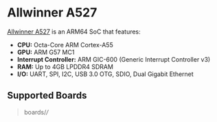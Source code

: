 Allwinner A527
==============

[Allwinner A527](https://linux-sunxi.org/A523) is an ARM64 SoC that
features:

-   **CPU:** Octa-Core ARM Cortex-A55
-   **GPU:** ARM G57 MC1
-   **Interrupt Controller:** ARM GIC-600 (Generic Interrupt Controller
    v3)
-   **RAM:** Up to 4GB LPDDR4 SDRAM
-   **I/O:** UART, SPI, I2C, USB 3.0 OTG, SDIO, Dual Gigabit Ethernet

Supported Boards
----------------

> boards/*/*
